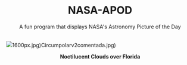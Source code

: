 <div align="center">
  <h1>
    NASA-APOD
  </h1>
</div>
  
<div align="center">
  A fun program that displays NASA's Astronomy Picture of the Day
</div>

<br>

![](https://apod.nasa.gov/apod/image/2407/NoctilucentFlorida_Pouquet_1966.jpg)1600px.jpg)Circumpolarv2comentada.jpg)

<p align = "center">
  <b>Noctilucent Clouds over Florida</b>
</p>
